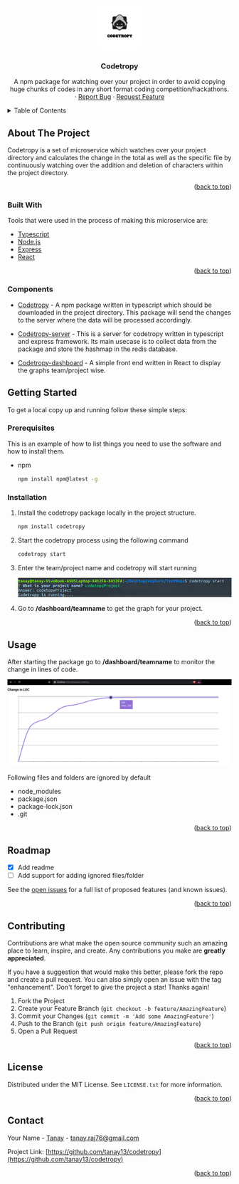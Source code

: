 <div id="top"></div>

<!-- [![Contributors][contributors-shield]][contributors-url]
[![Forks][forks-shield]][forks-url]
[![Stargazers][stars-shield]][stars-url]
[![Issues][issues-shield]][issues-url]
[![MIT License][license-shield]][license-url]
[![LinkedIn][linkedin-shield]][linkedin-url] -->

<!-- PROJECT LOGO -->
<br />
<div align="center">
  <a href="https://github.com/tanay13/codetropy">
    <img src="images/logo.png" alt="Logo" width="100" height="100">
  </a>

  <h3 align="center">Codetropy</h3>

  <p align="center">
    A npm package for watching over your project in order to avoid copying huge chunks of codes in any short format coding competition/hackathons.
    <br />
    ·
    <a href="https://github.com/tanay13/codetropy/issues">Report Bug</a>
    ·
    <a href="https://github.com/tanay13/codetropy/issues">Request Feature</a>
  </p>
</div>

<!-- TABLE OF CONTENTS -->
<details>
  <summary>Table of Contents</summary>
  <ol>
    <li>
      <a href="#about-the-project">About The Project</a>
      <ul>
        <li><a href="#built-with">Built With</a></li>
      </ul>
    </li>
    <li>
      <a href="#getting-started">Getting Started</a>
      <ul>
        <li><a href="#prerequisites">Prerequisites</a></li>
        <li><a href="#installation">Installation</a></li>
      </ul>
    </li>
    <li><a href="#usage">Usage</a></li>
    <li><a href="#roadmap">Roadmap</a></li>
    <li><a href="#contributing">Contributing</a></li>
    <li><a href="#license">License</a></li>
    <li><a href="#contact">Contact</a></li>
    <li><a href="#acknowledgments">Acknowledgments</a></li>
  </ol>
</details>

<!-- ABOUT THE PROJECT -->

## About The Project

Codetropy is a set of microservice which watches over your project directory and calculates the change in the total as well as the specific file by continuously watching over the addition and deletion of characters within the project directory.

<p align="right">(<a href="#top">back to top</a>)</p>

### Built With

Tools that were used in the process of making this microservice are:

- [Typescript](https://www.typescriptlang.org/)
- [Node.js](https://nodejs.org/en/)
- [Express](https://expressjs.com/)
- [React]([https://https://reactjs.org/)

<p align="right">(<a href="#top">back to top</a>)</p>

### Components

- [Codetropy](https://github.com/tanay13/codetropy) - A npm package written in typescript which should be downloaded in the project directory. This package will send the changes to the server where the data will be processed accordingly.

- [Codetropy-server](https://github.com/tanay13/codetropy-server) - This is a server for codetropy written in typescript and express framework. Its main usecase is to collect data from the package and store the hashmap in the redis database.
- [Codetropy-dashboard](https://github.com/tanay13/codetropy-dashboard) - A simple front end written in React to display the graphs team/project wise.

<!-- GETTING STARTED -->

## Getting Started

To get a local copy up and running follow these simple steps:

### Prerequisites

This is an example of how to list things you need to use the software and how to install them.

- npm

  ```sh
  npm install npm@latest -g
  ```

### Installation

1. Install the codetropy package locally in the project structure.

   ```sh
   npm install codetropy
   ```

2. Start the codetropy process using the following command
   ```sh
   codetropy start
   ```
3. Enter the team/project name and codetropy will start running

   ![image](images/codetropyStart.png)

4. Go to <b>/dashboard/teamname</b> to get the graph for your project.

<p align="right">(<a href="#top">back to top</a>)</p>

<!-- USAGE EXAMPLES -->

## Usage

After starting the package go to <b>/dashboard/teamname</b> to monitor the change in lines of code.

![image](images/dashboard.png)

Following files and folders are ignored by default

- node_modules
- package.json
- package-lock.json
- .git

<p align="right">(<a href="#top">back to top</a>)</p>

<!-- ROADMAP -->

## Roadmap

- [x] Add readme
- [ ] Add support for adding ignored files/folder

See the [open issues](https://github.com/codetropy/issues) for a full list of proposed features (and known issues).

<p align="right">(<a href="#top">back to top</a>)</p>

<!-- CONTRIBUTING -->

## Contributing

Contributions are what make the open source community such an amazing place to learn, inspire, and create. Any contributions you make are **greatly appreciated**.

If you have a suggestion that would make this better, please fork the repo and create a pull request. You can also simply open an issue with the tag "enhancement".
Don't forget to give the project a star! Thanks again!

1. Fork the Project
2. Create your Feature Branch (`git checkout -b feature/AmazingFeature`)
3. Commit your Changes (`git commit -m 'Add some AmazingFeature'`)
4. Push to the Branch (`git push origin feature/AmazingFeature`)
5. Open a Pull Request

<p align="right">(<a href="#top">back to top</a>)</p>

<!-- LICENSE -->

## License

Distributed under the MIT License. See `LICENSE.txt` for more information.

<p align="right">(<a href="#top">back to top</a>)</p>

<!-- CONTACT -->

## Contact

Your Name - [Tanay](https://twitter.com/tanayhere) - tanay.raj76@gmail.com

Project Link: [https://github.com/tanay13/codetropy](https://github.com/tanay13/codetropy)

<p align="right">(<a href="#top">back to top</a>)</p>
